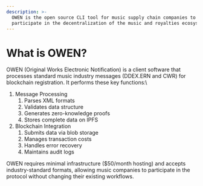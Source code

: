 ```yaml
---
description: >-
  OWEN is the open source CLI tool for music supply chain companies to
  participate in the decentralization of the music and royalties ecosystem
---
```


# What is OWEN?

OWEN (Original Works Electronic Notification) is a client software that processes standard music industry messages (DDEX.ERN and CWR) for blockchain registration. It performs these key functions:\


1. Message Processing
   1. Parses XML formats
   2. Validates data structure
   3. Generates zero-knowledge proofs
   4. Stores complete data on IPFS
2. Blockchain Integration
   1. Submits data via blob storage
   2. Manages transaction costs
   3. Handles error recovery
   4. Maintains audit logs

OWEN requires minimal infrastructure ($50/month hosting) and accepts industry-standard formats, allowing music companies to participate in the protocol without changing their existing workflows.

